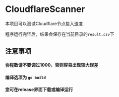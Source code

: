 # CloudflareScanner

本项目可以测试Cloudflare节点接入速度

程序运行完毕后，结果会保存在当前目录的`result.csv`下

## 注意事项
#### 协程数请不要调过1000，否则容易出现较大误差
#### 编译选项为 `go build`
#### 您可在release界面下载或编译运行
